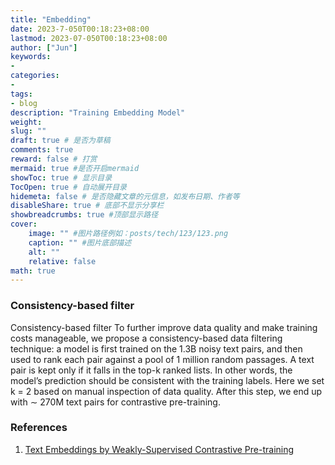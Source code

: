 ```yaml
---
title: "Embedding"
date: 2023-7-050T00:18:23+08:00
lastmod: 2023-07-050T00:18:23+08:00
author: ["Jun"]
keywords: 
- 
categories: 
- 
tags: 
- blog
description: "Training Embedding Model"
weight:
slug: ""
draft: true # 是否为草稿
comments: true
reward: false # 打赏
mermaid: true #是否开启mermaid
showToc: true # 显示目录
TocOpen: true # 自动展开目录
hidemeta: false # 是否隐藏文章的元信息，如发布日期、作者等
disableShare: true # 底部不显示分享栏
showbreadcrumbs: true #顶部显示路径
cover:
    image: "" #图片路径例如：posts/tech/123/123.png
    caption: "" #图片底部描述
    alt: ""
    relative: false
math: true
---
```





### Consistency-based filter

Consistency-based filter To further improve data quality and make training costs manageable, we
propose a consistency-based data filtering technique: a model is first trained on the 1.3B noisy text
pairs, and then used to rank each pair against a pool of 1 million random passages. A text pair is kept
only if it falls in the top-k ranked lists. In other words, the model’s prediction should be consistent
with the training labels. Here we set k = 2 based on manual inspection of data quality. After this
step, we end up with ∼ 270M text pairs for contrastive pre-training.



### References
1. [Text Embeddings by Weakly-Supervised Contrastive Pre-training](https://arxiv.org/pdf/2212.03533)